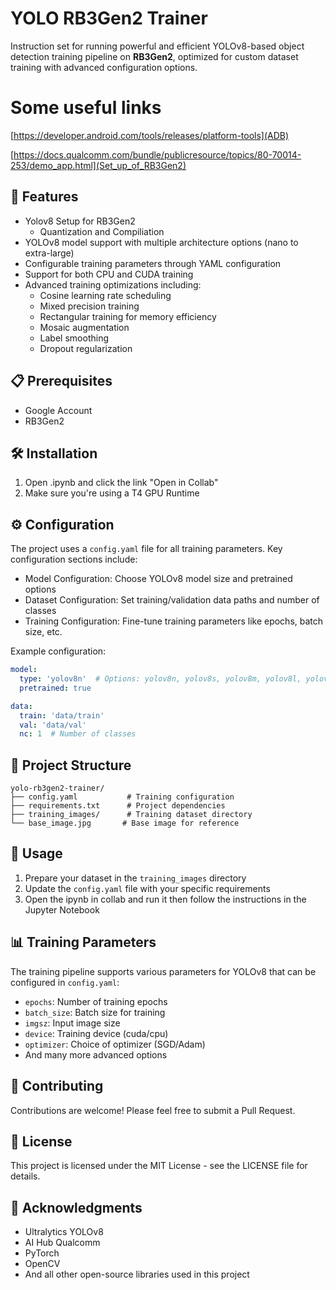 # YOLO RB3Gen2 Trainer

Instruction set for running powerful and efficient YOLOv8-based object detection training pipeline on **RB3Gen2**, optimized for custom dataset training with advanced configuration options. 
# Some useful links

[https://developer.android.com/tools/releases/platform-tools](ADB)

[https://docs.qualcomm.com/bundle/publicresource/topics/80-70014-253/demo_app.html](Set_up_of_RB3Gen2)

## 🚀 Features

- Yolov8 Setup for RB3Gen2
  - Quantization and Compiliation
- YOLOv8 model support with multiple architecture options (nano to extra-large)
- Configurable training parameters through YAML configuration
- Support for both CPU and CUDA training
- Advanced training optimizations including:
  - Cosine learning rate scheduling
  - Mixed precision training
  - Rectangular training for memory efficiency
  - Mosaic augmentation
  - Label smoothing
  - Dropout regularization


## 📋 Prerequisites

- Google Account
- RB3Gen2

## 🛠️ Installation

1. Open .ipynb and click the link "Open in Collab"
2. Make sure you're using a T4 GPU Runtime

## ⚙️ Configuration

The project uses a `config.yaml` file for all training parameters. Key configuration sections include:

- Model Configuration: Choose YOLOv8 model size and pretrained options
- Dataset Configuration: Set training/validation data paths and number of classes
- Training Configuration: Fine-tune training parameters like epochs, batch size, etc.

Example configuration:
```yaml
model:
  type: 'yolov8n'  # Options: yolov8n, yolov8s, yolov8m, yolov8l, yolov8x
  pretrained: true

data:
  train: 'data/train'
  val: 'data/val'
  nc: 1  # Number of classes
```

## 📁 Project Structure

```
yolo-rb3gen2-trainer/
├── config.yaml           # Training configuration
├── requirements.txt      # Project dependencies
├── training_images/      # Training dataset directory
└── base_image.jpg       # Base image for reference
```

## 🎯 Usage

1. Prepare your dataset in the `training_images` directory
2. Update the `config.yaml` file with your specific requirements
3. Open the ipynb in collab and run it then follow the instructions in the Jupyter Notebook

## 📊 Training Parameters

The training pipeline supports various parameters for YOLOv8 that can be configured in `config.yaml`:

- `epochs`: Number of training epochs
- `batch_size`: Batch size for training
- `imgsz`: Input image size
- `device`: Training device (cuda/cpu)
- `optimizer`: Choice of optimizer (SGD/Adam)
- And many more advanced options

## 🤝 Contributing

Contributions are welcome! Please feel free to submit a Pull Request.

## 📝 License

This project is licensed under the MIT License - see the LICENSE file for details.

## 🙏 Acknowledgments

- Ultralytics YOLOv8
- AI Hub Qualcomm
- PyTorch
- OpenCV
- And all other open-source libraries used in this project

